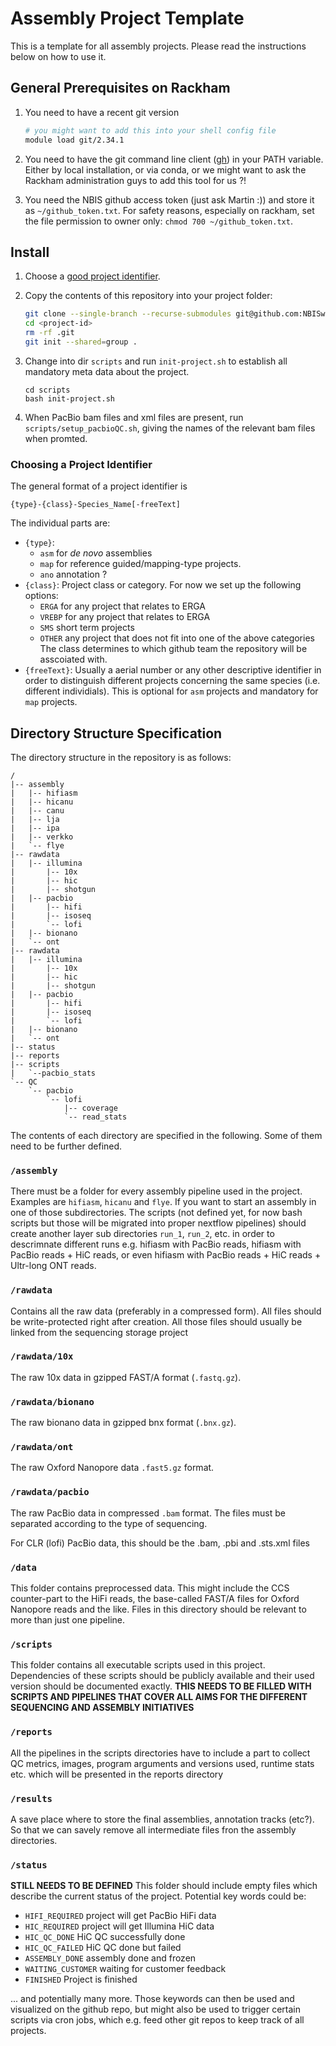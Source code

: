 # Assembly Project Template

This is a template for all assembly projects. Please read the instructions below
on how to use it.

## General Prerequisites on Rackham 

1. You need to have a recent git version
    ```sh
    # you might want to add this into your shell config file
    module load git/2.34.1
    ```
2. You need to have the git command line client ([gh](https://cli.github.com/)) in your PATH variable. Either by local installation, or via conda, or we might want to ask the Rackham administration guys to add this tool for us ?! 

3. You need the NBIS github access token (just ask Martin :)) and store it as `~/github_token.txt`. For safety reasons, especially on rackham, set the file permission to owner only: `chmod 700 ~/github_token.txt`.

## Install

1. Choose a [good project identifier](#choosing-a-project-identifier).
2. Copy the contents of this repository into your project folder:

   ```sh
   git clone --single-branch --recurse-submodules git@github.com:NBISweden/assembly-project-template.git <project-id>
   cd <project-id>
   rm -rf .git
   git init --shared=group .
   ```

3. Change into dir `scripts` and run `init-project.sh` to establish all mandatory meta data about
   the project.
   ```
   cd scripts
   bash init-project.sh
   ```

4. When PacBio bam files and xml files are present, run `scripts/setup_pacbioQC.sh`, giving the names of the relevant bam files when promted.

### Choosing a Project Identifier

The general format of a project identifier is

    {type}-{class}-Species_Name[-freeText]

The individual parts are:

- `{type}`:
    - `asm` for _de novo_ assemblies
    - `map` for reference guided/mapping-type projects.
    - `ano` annotation ? 
- `{class}`: Project class or category. For now we set up the following options:
    - `ERGA` for any project that relates to ERGA
    - `VREBP` for any project that relates to ERGA
    - `SMS` short term projects
    - `OTHER` any project that does not fit into one of the above categories
    The class determines to which github team the repository will be asscoiated with.
- `{freeText}`: Usually a aerial number or any other descriptive identifier in order to distinguish different projects concerning the same species (i.e. different individials). This is optional for `asm` projects and mandatory for `map`
  projects.

## Directory Structure Specification

The directory structure in the repository is as follows:

```
/
|-- assembly
|   |-- hifiasm
|   |-- hicanu
|   |-- canu
|   |-- lja
|   |-- ipa
|   |-- verkko
|   `-- flye
|-- rawdata
|   |-- illumina 
|       |-- 10x
|       |-- hic
|       |-- shotgun
|   |-- pacbio
|       |-- hifi
|       |-- isoseq
|       `-- lofi
|   |-- bionano
|   `-- ont
|-- rawdata
|   |-- illumina 
|       |-- 10x
|       |-- hic
|       |-- shotgun
|   |-- pacbio
|       |-- hifi
|       |-- isoseq
|       `-- lofi
|   |-- bionano
|   `-- ont
|-- status
|-- reports
|-- scripts
|   `--pacbio_stats
`-- QC
    `-- pacbio
        `-- lofi
            |-- coverage
            `-- read_stats
```

The contents of each directory are specified in the following. Some of them need to be further defined.


### `/assembly`

There must be a folder for every assembly pipeline used in the project. Examples are `hifiasm`, `hicanu` and `flye`. If you want to start an assembly in one of those subdirectories. The scripts (not defined yet, for now bash scripts but those will be migrated into proper nextflow pipelines) should create another layer sub directories `run_1`, `run_2`, etc. in order to descrimnate different runs e.g. hifiasm with PacBio reads, hifiasm with PacBio reads + HiC reads, or even  hifiasm with PacBio reads + HiC reads + Ultr-long ONT reads. 

### `/rawdata`

Contains all the raw data (preferably in a compressed form). All files should be write-protected right after creation. All those files should usually be linked from the sequencing storage project 

### `/rawdata/10x`

The raw 10x data in gzipped FAST/A format (`.fastq.gz`).

### `/rawdata/bionano`

The raw bionano data in gzipped bnx format (`.bnx.gz`).

### `/rawdata/ont`

The raw Oxford Nanopore data `.fast5.gz` format.

### `/rawdata/pacbio`

The raw PacBio data in compressed `.bam` format. The files must be separated
according to the type of sequencing.

For CLR (lofi) PacBio data, this should be the .bam, .pbi and .sts.xml files

### `/data`

This folder contains preprocessed data. This might include the CCS counter-part
to the HiFi reads, the base-called FAST/A files for Oxford Nanopore reads and
the like. Files in this directory should be relevant to more than just one
pipeline.

### `/scripts`

This folder contains all executable scripts used in this project. Dependencies
of these scripts should be publicly available and their used version should be
documented exactly. **THIS NEEDS TO BE FILLED WITH SCRIPTS AND PIPELINES THAT COVER ALL AIMS FOR THE DIFFERENT SEQUENCING AND ASSEMBLY INITIATIVES**

### `/reports`

All the pipelines in the scripts directories have to include a part to collect QC metrics, images, program arguments and versions used, runtime stats etc. which will be presented in the reports directory 

### `/results`

A save place where to store the final assemblies, annotation tracks (etc?). So that we can savely remove all intermediate files fron the assembly directories.

### `/status`

**STILL NEEDS TO BE DEFINED** This folder should include empty files which describe the current status of the project. Potential key words could be:
 
- `HIFI_REQUIRED` project will get PacBio HiFi data 
- `HIC_REQUIRED`  project will get Illumina HiC data 
- `HIC_QC_DONE`   HiC QC successfully done
- `HIC_QC_FAILED` HiC QC done but failed 
- `ASSEMBLY_DONE` assembly done and frozen
- `WAITING_CUSTOMER` waiting for customer feedback
- `FINISHED`      Project is finished

... and potentially many more. Those keywords can then be used and visualized on the github repo, but might also be used to trigger certain scripts via cron jobs, which e.g. feed other git repos to keep track of all projects. 